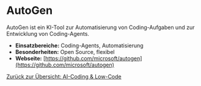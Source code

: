 # AutoGen

AutoGen ist ein KI-Tool zur Automatisierung von Coding-Aufgaben und zur Entwicklung von Coding-Agents.

- **Einsatzbereiche:** Coding-Agents, Automatisierung
- **Besonderheiten:** Open Source, flexibel
- **Webseite:** [https://github.com/microsoft/autogen](https://github.com/microsoft/autogen)

[Zurück zur Übersicht: AI-Coding & Low-Code](../ai_coding_tools.md)
